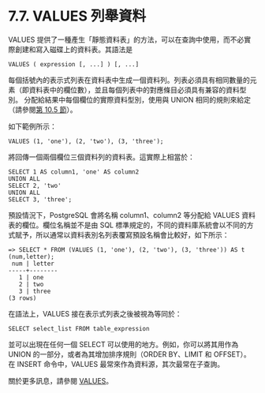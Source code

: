 # 7.7. VALUES 列舉資料

VALUES 提供了一種產生「靜態資料表」的方法，可以在查詢中使用，而不必實際創建和寫入磁碟上的資料表。其語法是

```text
VALUES ( expression [, ...] ) [, ...]
```

每個括號內的表示式列表在資料表中生成一個資料列。列表必須具有相同數量的元素（即資料表中的欄位數），並且每個列表中的對應條目必須具有兼容的資料型別。 分配給結果中每個欄位的實際資料型別，使用與 UNION 相同的規則來給定（請參閱[第 10.5 節](https://github.com/pgsql-tw/documents/tree/a096b206440e1ac8cdee57e1ae7a74730f0ee146/ii-the-sql-language/type-conversion/105-union-case-and-related-constructs.md)）。

如下範例所示：

```text
VALUES (1, 'one'), (2, 'two'), (3, 'three');
```

將回傳一個兩個欄位三個資料列的資料表。這實際上相當於：

```text
SELECT 1 AS column1, 'one' AS column2
UNION ALL
SELECT 2, 'two'
UNION ALL
SELECT 3, 'three';
```

預設情況下，PostgreSQL 會將名稱 column1、column2 等分配給 VALUES 資料表的欄位。欄位名稱並不是由 SQL 標準規定的，不同的資料庫系統會以不同的方式賦予，所以通常以資料表別名列表覆寫預設名稱會比較好，如下所示：

```text
=> SELECT * FROM (VALUES (1, 'one'), (2, 'two'), (3, 'three')) AS t (num,letter);
 num | letter
-----+--------
   1 | one
   2 | two
   3 | three
(3 rows)
```

在語法上，VALUES 接在表示式列表之後被視為等同於：

```text
SELECT select_list FROM table_expression
```

並可以出現在任何一個 SELECT 可以使用的地方。例如，你可以將其用作為 UNION 的一部分，或者為其增加排序規則（ORDER BY、LIMIT 和 OFFSET）。在 INSERT 命令中，VALUES 最常來作為資料源，其次最常在子查詢。

關於更多訊息，請參閱 [VALUES](https://github.com/pgsql-tw/documents/tree/a096b206440e1ac8cdee57e1ae7a74730f0ee146/vi-reference/i-sql-commands/values.md)。

